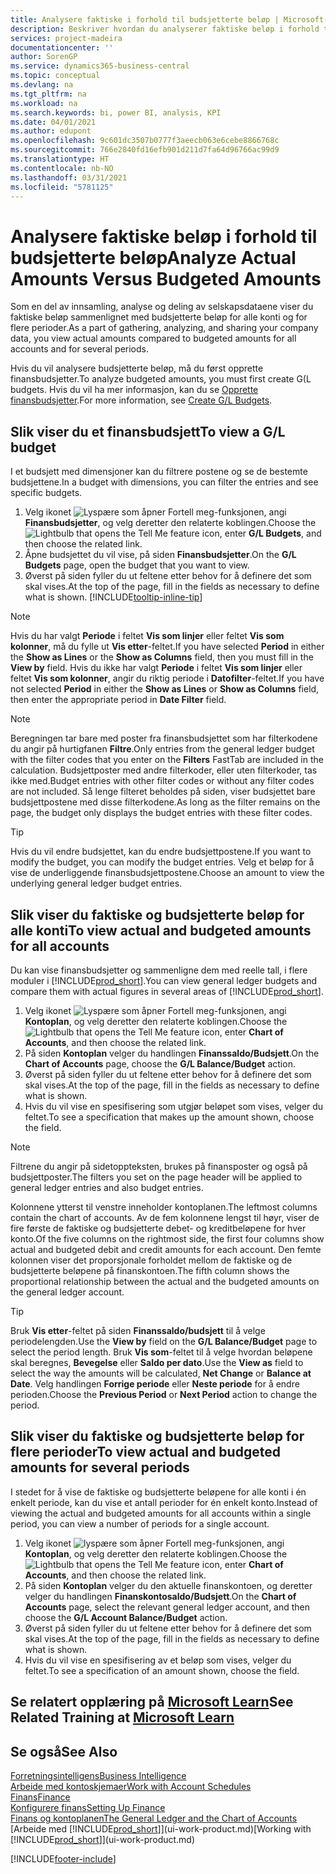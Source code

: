 ```yaml
---
title: Analysere faktiske i forhold til budsjetterte beløp | Microsoft-dokumentasjon
description: Beskriver hvordan du analyserer faktiske beløp i forhold til budsjetterte beløp.
services: project-madeira
documentationcenter: ''
author: SorenGP
ms.service: dynamics365-business-central
ms.topic: conceptual
ms.devlang: na
ms.tgt_pltfrm: na
ms.workload: na
ms.search.keywords: bi, power BI, analysis, KPI
ms.date: 04/01/2021
ms.author: edupont
ms.openlocfilehash: 9c601dc3507b0777f3aeecb063e6cebe8866768c
ms.sourcegitcommit: 766e2840fd16efb901d211d7fa64d96766ac99d9
ms.translationtype: HT
ms.contentlocale: nb-NO
ms.lasthandoff: 03/31/2021
ms.locfileid: "5781125"
---
```

# <a name="analyze-actual-amounts-versus-budgeted-amounts"></a><span data-ttu-id="c49d4-103">Analysere faktiske beløp i forhold til budsjetterte beløp</span><span class="sxs-lookup"><span data-stu-id="c49d4-103">Analyze Actual Amounts Versus Budgeted Amounts</span></span>
<span data-ttu-id="c49d4-104">Som en del av innsamling, analyse og deling av selskapsdataene viser du faktiske beløp sammenlignet med budsjetterte beløp for alle konti og for flere perioder.</span><span class="sxs-lookup"><span data-stu-id="c49d4-104">As a part of gathering, analyzing, and sharing your company data, you view actual amounts compared to budgeted amounts for all accounts and for several periods.</span></span>

<span data-ttu-id="c49d4-105">Hvis du vil analysere budsjetterte beløp, må du først opprette finansbudsjetter.</span><span class="sxs-lookup"><span data-stu-id="c49d4-105">To analyze budgeted amounts, you must first create G(L budgets.</span></span> <span data-ttu-id="c49d4-106">Hvis du vil ha mer informasjon, kan du se [Opprette finansbudsjetter](finance-how-create-budgets.md).</span><span class="sxs-lookup"><span data-stu-id="c49d4-106">For more information, see [Create G/L Budgets](finance-how-create-budgets.md).</span></span>

## <a name="to-view-a-gl-budget"></a><span data-ttu-id="c49d4-107">Slik viser du et finansbudsjett</span><span class="sxs-lookup"><span data-stu-id="c49d4-107">To view a G/L budget</span></span>
<span data-ttu-id="c49d4-108">I et budsjett med dimensjoner kan du filtrere postene og se de bestemte budsjettene.</span><span class="sxs-lookup"><span data-stu-id="c49d4-108">In a budget with dimensions, you can filter the entries and see specific budgets.</span></span>

1. <span data-ttu-id="c49d4-109">Velg ikonet ![Lyspære som åpner Fortell meg-funksjonen](media/ui-search/search_small.png "Fortell hva du vil gjøre"), angi **Finansbudsjetter**, og velg deretter den relaterte koblingen.</span><span class="sxs-lookup"><span data-stu-id="c49d4-109">Choose the ![Lightbulb that opens the Tell Me feature](media/ui-search/search_small.png "Tell me what you want to do") icon, enter **G/L Budgets**, and then choose the related link.</span></span>
2. <span data-ttu-id="c49d4-110">Åpne budsjettet du vil vise, på siden **Finansbudsjetter**.</span><span class="sxs-lookup"><span data-stu-id="c49d4-110">On the **G/L Budgets** page, open the budget that you want to view.</span></span>  
3. <span data-ttu-id="c49d4-111">Øverst på siden fyller du ut feltene etter behov for å definere det som skal vises.</span><span class="sxs-lookup"><span data-stu-id="c49d4-111">At the top of the page, fill in the fields as necessary to define what is shown.</span></span> [!INCLUDE[tooltip-inline-tip](includes/tooltip-inline-tip_md.md)]

> [!NOTE]  
>   <span data-ttu-id="c49d4-112">Hvis du har valgt **Periode** i feltet **Vis som linjer** eller feltet **Vis som kolonner**, må du fylle ut **Vis etter**-feltet.</span><span class="sxs-lookup"><span data-stu-id="c49d4-112">If you have selected **Period** in either the **Show as Lines** or the **Show as Columns** field, then you must fill in the **View by** field.</span></span> <span data-ttu-id="c49d4-113">Hvis du ikke har valgt **Periode** i feltet **Vis som linjer** eller feltet **Vis som kolonner**, angir du riktig periode i **Datofilter**-feltet.</span><span class="sxs-lookup"><span data-stu-id="c49d4-113">If you have not selected **Period** in either the **Show as Lines** or **Show as Columns** field, then enter the appropriate period in **Date Filter** field.</span></span>  

> [!NOTE]  
>   <span data-ttu-id="c49d4-114">Beregningen tar bare med poster fra finansbudsjettet som har filterkodene du angir på hurtigfanen **Filtre**.</span><span class="sxs-lookup"><span data-stu-id="c49d4-114">Only entries from the general ledger budget with the filter codes that you enter on the **Filters** FastTab are included in the calculation.</span></span> <span data-ttu-id="c49d4-115">Budsjettposter med andre filterkoder, eller uten filterkoder, tas ikke med.</span><span class="sxs-lookup"><span data-stu-id="c49d4-115">Budget entries with other filter codes or without any filter codes are not included.</span></span> <span data-ttu-id="c49d4-116">Så lenge filteret beholdes på siden, viser budsjettet bare budsjettpostene med disse filterkodene.</span><span class="sxs-lookup"><span data-stu-id="c49d4-116">As long as the filter remains on the page, the budget only displays the budget entries with these filter codes.</span></span>  

> [!TIP]  
>   <span data-ttu-id="c49d4-117">Hvis du vil endre budsjettet, kan du endre budsjettpostene.</span><span class="sxs-lookup"><span data-stu-id="c49d4-117">If you want to modify the budget, you can modify the budget entries.</span></span> <span data-ttu-id="c49d4-118">Velg et beløp for å vise de underliggende finansbudsjettpostene.</span><span class="sxs-lookup"><span data-stu-id="c49d4-118">Choose an amount to view the underlying general ledger budget entries.</span></span>

## <a name="to-view-actual-and-budgeted-amounts-for-all-accounts"></a><span data-ttu-id="c49d4-119">Slik viser du faktiske og budsjetterte beløp for alle konti</span><span class="sxs-lookup"><span data-stu-id="c49d4-119">To view actual and budgeted amounts for all accounts</span></span>  
<span data-ttu-id="c49d4-120">Du kan vise finansbudsjetter og sammenligne dem med reelle tall, i flere moduler i [!INCLUDE[prod_short](includes/prod_short.md)].</span><span class="sxs-lookup"><span data-stu-id="c49d4-120">You can view general ledger budgets and compare them with actual figures in several areas of [!INCLUDE[prod_short](includes/prod_short.md)].</span></span>

1. <span data-ttu-id="c49d4-121">Velg ikonet ![Lyspære som åpner Fortell meg-funksjonen](media/ui-search/search_small.png "Fortell hva du vil gjøre"), angi **Kontoplan**, og velg deretter den relaterte koblingen.</span><span class="sxs-lookup"><span data-stu-id="c49d4-121">Choose the ![Lightbulb that opens the Tell Me feature](media/ui-search/search_small.png "Tell me what you want to do") icon, enter **Chart of Accounts**, and then choose the related link.</span></span>  
2. <span data-ttu-id="c49d4-122">På siden **Kontoplan** velger du handlingen **Finanssaldo/Budsjett**.</span><span class="sxs-lookup"><span data-stu-id="c49d4-122">On the **Chart of Accounts** page, choose the **G/L Balance/Budget** action.</span></span>
3. <span data-ttu-id="c49d4-123">Øverst på siden fyller du ut feltene etter behov for å definere det som skal vises.</span><span class="sxs-lookup"><span data-stu-id="c49d4-123">At the top of the page, fill in the fields as necessary to define what is shown.</span></span>  
4. <span data-ttu-id="c49d4-124">Hvis du vil vise en spesifisering som utgjør beløpet som vises, velger du feltet.</span><span class="sxs-lookup"><span data-stu-id="c49d4-124">To see a specification that makes up the amount shown, choose the field.</span></span>  

> [!NOTE]  
>   <span data-ttu-id="c49d4-125">Filtrene du angir på sidetoppteksten, brukes på finansposter og også på budsjettposter.</span><span class="sxs-lookup"><span data-stu-id="c49d4-125">The filters you set on the page header will be applied to general ledger entries and also budget entries.</span></span>

<span data-ttu-id="c49d4-126">Kolonnene ytterst til venstre inneholder kontoplanen.</span><span class="sxs-lookup"><span data-stu-id="c49d4-126">The leftmost columns contain the chart of accounts.</span></span> <span data-ttu-id="c49d4-127">Av de fem kolonnene lengst til høyr, viser de fire første de faktiske og budsjetterte debet- og kreditbeløpene for hver konto.</span><span class="sxs-lookup"><span data-stu-id="c49d4-127">Of the five columns on the rightmost side, the first four columns show actual and budgeted debit and credit amounts for each account.</span></span> <span data-ttu-id="c49d4-128">Den femte kolonnen viser det proporsjonale forholdet mellom de faktiske og de budsjetterte beløpene på finanskontoen.</span><span class="sxs-lookup"><span data-stu-id="c49d4-128">The fifth column shows the proportional relationship between the actual and the budgeted amounts on the general ledger account.</span></span>  

> [!TIP]  
>   <span data-ttu-id="c49d4-129">Bruk **Vis etter**-feltet på siden **Finanssaldo/budsjett** til å velge periodelengden.</span><span class="sxs-lookup"><span data-stu-id="c49d4-129">Use the **View by** field on the **G/L Balance/Budget** page to select the period length.</span></span> <span data-ttu-id="c49d4-130">Bruk **Vis som**-feltet til å velge hvordan beløpene skal beregnes, **Bevegelse** eller **Saldo per dato**.</span><span class="sxs-lookup"><span data-stu-id="c49d4-130">Use the **View as** field to select the way the amounts will be calculated, **Net Change** or **Balance at Date**.</span></span> <span data-ttu-id="c49d4-131">Velg handlingen **Forrige periode** eller **Neste periode** for å endre perioden.</span><span class="sxs-lookup"><span data-stu-id="c49d4-131">Choose the **Previous Period** or **Next Period** action to change the period.</span></span>  

## <a name="to-view-actual-and-budgeted-amounts-for-several-periods"></a><span data-ttu-id="c49d4-132">Slik viser du faktiske og budsjetterte beløp for flere perioder</span><span class="sxs-lookup"><span data-stu-id="c49d4-132">To view actual and budgeted amounts for several periods</span></span>  
<span data-ttu-id="c49d4-133">I stedet for å vise de faktiske og budsjetterte beløpene for alle konti i én enkelt periode, kan du vise et antall perioder for én enkelt konto.</span><span class="sxs-lookup"><span data-stu-id="c49d4-133">Instead of viewing the actual and budgeted amounts for all accounts within a single period, you can view a number of periods for a single account.</span></span>  

1. <span data-ttu-id="c49d4-134">Velg ikonet ![lyspære som åpner Fortell meg-funksjonen](media/ui-search/search_small.png "Fortell hva du vil gjøre"), angi **Kontoplan**, og velg deretter den relaterte koblingen.</span><span class="sxs-lookup"><span data-stu-id="c49d4-134">Choose the ![Lightbulb that opens the Tell Me feature](media/ui-search/search_small.png "Tell me what you want to do") icon, enter **Chart of Accounts**, and then choose the related link.</span></span>  
2. <span data-ttu-id="c49d4-135">På siden **Kontoplan** velger du den aktuelle finanskontoen, og deretter velger du handlingen **Finanskontosaldo/Budsjett**.</span><span class="sxs-lookup"><span data-stu-id="c49d4-135">On the **Chart of Accounts** page, select the relevant general ledger account, and then choose the **G/L Account Balance/Budget** action.</span></span>  
3. <span data-ttu-id="c49d4-136">Øverst på siden fyller du ut feltene etter behov for å definere det som skal vises.</span><span class="sxs-lookup"><span data-stu-id="c49d4-136">At the top of the page, fill in the fields as necessary to define what is shown.</span></span>   
4. <span data-ttu-id="c49d4-137">Hvis du vil vise en spesifisering av et beløp som vises, velger du feltet.</span><span class="sxs-lookup"><span data-stu-id="c49d4-137">To see a specification of an amount shown, choose the field.</span></span>  

## <a name="see-related-training-at-microsoft-learn"></a><span data-ttu-id="c49d4-138">Se relatert opplæring på [Microsoft Learn](/learn/modules/budgets-exchange-rates-dynamics-365-business-central/index)</span><span class="sxs-lookup"><span data-stu-id="c49d4-138">See Related Training at [Microsoft Learn](/learn/modules/budgets-exchange-rates-dynamics-365-business-central/index)</span></span>

## <a name="see-also"></a><span data-ttu-id="c49d4-139">Se også</span><span class="sxs-lookup"><span data-stu-id="c49d4-139">See Also</span></span>
[<span data-ttu-id="c49d4-140">Forretningsintelligens</span><span class="sxs-lookup"><span data-stu-id="c49d4-140">Business Intelligence</span></span>](bi.md)  
[<span data-ttu-id="c49d4-141">Arbeide med kontoskjemaer</span><span class="sxs-lookup"><span data-stu-id="c49d4-141">Work with Account Schedules</span></span>](bi-how-work-account-schedule.md)  
[<span data-ttu-id="c49d4-142">Finans</span><span class="sxs-lookup"><span data-stu-id="c49d4-142">Finance</span></span>](finance.md)  
[<span data-ttu-id="c49d4-143">Konfigurere finans</span><span class="sxs-lookup"><span data-stu-id="c49d4-143">Setting Up Finance</span></span>](finance-setup-finance.md)  
[<span data-ttu-id="c49d4-144">Finans og kontoplanen</span><span class="sxs-lookup"><span data-stu-id="c49d4-144">The General Ledger and the Chart of Accounts</span></span>](finance-general-ledger.md)  
<span data-ttu-id="c49d4-145">[Arbeide med [!INCLUDE[prod_short](includes/prod_short.md)]](ui-work-product.md)</span><span class="sxs-lookup"><span data-stu-id="c49d4-145">[Working with [!INCLUDE[prod_short](includes/prod_short.md)]](ui-work-product.md)</span></span>  


[!INCLUDE[footer-include](includes/footer-banner.md)]